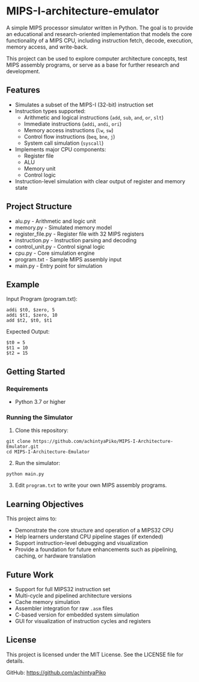 # MIPS-I-architecture-emulator
 A simple MIPS processor simulator written in Python. The goal is to provide an educational and research-oriented implementation that models the core functionality of a MIPS CPU, including instruction fetch, decode, execution, memory access, and write-back.<br/>

This project can be used to explore computer architecture concepts, test MIPS assembly programs, or serve as a base for further research and development.

## Features

- Simulates a subset of the MIPS-I (32-bit) instruction set
- Instruction types supported:
  - Arithmetic and logical instructions (`add`, `sub`, `and`, `or`, `slt`)
  - Immediate instructions (`addi`, `andi`, `ori`)
  - Memory access instructions (`lw`, `sw`)
  - Control flow instructions (`beq`, `bne`, `j`)
  - System call simulation (`syscall`)
- Implements major CPU components:
  - Register file
  - ALU
  - Memory unit
  - Control logic
- Instruction-level simulation with clear output of register and memory state

## Project Structure

- alu.py - Arithmetic and logic unit
- memory.py - Simulated memory model
- register_file.py - Register file with 32 MIPS registers
- instruction.py - Instruction parsing and decoding
- control_unit.py - Control signal logic
- cpu.py - Core simulation engine
- program.txt - Sample MIPS assembly input
- main.py - Entry point for simulation

## Example

Input Program (program.txt):<br/>
```
addi $t0, $zero, 5 
addi $t1, $zero, 10
add $t2, $t0, $t1
```

Expected Output:<br/>
```
$t0 = 5 
$t1 = 10
$t2 = 15
```

## Getting Started

### Requirements

- Python 3.7 or higher

### Running the Simulator

1. Clone this repository:<br/>
```
git clone https://github.com/achintyaPiko/MIPS-I-Architecture-Emulator.git
cd MIPS-I-Architecture-Emulator
```
2. Run the simulator:<br/>
```
python main.py
```
3. Edit `program.txt` to write your own MIPS assembly programs.

## Learning Objectives

This project aims to:

- Demonstrate the core structure and operation of a MIPS32 CPU
- Help learners understand CPU pipeline stages (if extended)
- Support instruction-level debugging and visualization
- Provide a foundation for future enhancements such as pipelining, caching, or hardware translation

## Future Work

- Support for full MIPS32 instruction set
- Multi-cycle and pipelined architecture versions
- Cache memory simulation
- Assembler integration for raw `.asm` files
- C-based version for embedded system simulation
- GUI for visualization of instruction cycles and registers

## License

This project is licensed under the MIT License. See the LICENSE file for details.

GitHub: https://github.com/achintyaPiko


